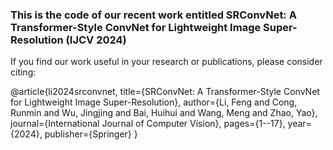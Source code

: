### This is the code of our recent work entitled SRConvNet: A Transformer-Style ConvNet for Lightweight Image Super-Resolution (IJCV 2024)

If you find our work useful in your research or publications, please consider citing:

@article{li2024srconvnet,
  title={SRConvNet: A Transformer-Style ConvNet for Lightweight Image Super-Resolution},
  author={Li, Feng and Cong, Runmin and Wu, Jingjing and Bai, Huihui and Wang, Meng and Zhao, Yao},
  journal={International Journal of Computer Vision},
  pages={1--17},
  year={2024},
  publisher={Springer}
}

